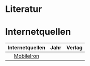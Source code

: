 # Literatur

# Internetquellen

| Internetquellen | Jahr | Verlag |
|:---:|---|---|
|[MobileIron]| | |


[MobileIron]: https://www.mobileiron.com/de 
